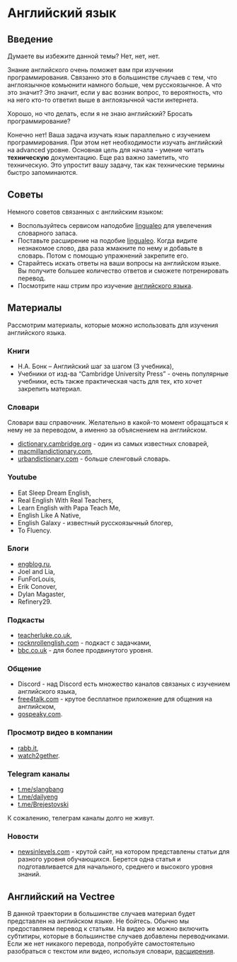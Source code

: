 # Английский язык

## Введение

Думаете вы избежите данной темы? Нет, нет, нет.

Знание английского очень поможет вам при изучении программирования. Связанно это в большинстве случаев с тем, что англоязычное комьюнити намного больше, чем русскоязычное. А что это значит? Это значит, если у вас возник вопрос, то вероятность, что на него кто-то ответил выше в англоязычной части интернета. 

Хорошо, но что делать, если я не знаю английский? Бросать программирование?

Конечно нет! Ваша задача изучать язык параллельно с изучением программирования. При этом нет необходимости изучать английский на advanced уровне. Основная цель для начала - умение читать **техническую** документацию. Еще раз важно заметить, что техническую. Это упростит вашу задачу, так как технические термины быстро запоминаются.

## Советы

Немного советов связанных с английским языком: 
- Воспользуйтесь сервисом наподобие [lingualeo](https://lingualeo.com/ru) для увелечения словарного запаса.
- Поставьте расширение на подобие [lingualeo](http://lingualeo.com/ru/browserapps). Когда видите незнакомое слово, два раза жмакните по нему и добавьте в словарь. Потом с помощью упражнений закрепите его.
- Старайтесь искать ответы на ваши вопросы на английском языке. Вы получите большее количество ответов и сможете потренировать перевод.
- Посмотрите наш стрим про изучение [английского языка](https://youtu.be/KSQKd7W6xJ0).

## Материалы

Рассмотрим материалы, которые можно использовать для изучения английского языка.

### Книги

- Н.А. Бонк – Английский шаг за шагом (3 учебника),
- Учебники от изд-ва “Cambridge University Press” - очень популярные учебники, есть также практическая часть для тех, кто хочет закрепить материал.

### Словари

Словари ваш справочник. Желательно в какой-то момент обращаться к нему не за переводом, а именно за объяснением на английском.

- [dictionary.cambridge.org](https://dictionary.cambridge.org) - один из самых известных словарей,
- [macmillandictionary.com](https://www.macmillandictionary.com),
- [urbandictionary.com](https://www.urbandictionary.com) - больше сленговый словарь.

### Youtube

- Eat Sleep Dream English,
- Real English With Real Teachers,
- Learn English with Papa Teach Me,
- English Like A Native,
- English Galaxy - известный русскоязычный блогер,
- To Fluency.

### Блоги

- [engblog.ru](http://engblog.ru/),
- Joel and Lia,
- FunForLouis,
- Erik Conover,
- Dylan Magaster,
- Refinery29.

### Подкасты

- [teacherluke.co.uk](https://teacherluke.co.uk/),
- [rocknrollenglish.com](https://rocknrollenglish.com/) - подкаст с задачками,
- [bbc.co.uk](https://www.bbc.co.uk/podcasts) - для более продвинутого уровня.

### Общение

- Discord - над Discord есть множество каналов связаных с изучением английского языка,
- [free4talk.com](https://www.free4talk.com/) - крутое бесплатное приложение для общения на английском,
- [gospeaky.com](gospeaky.com).

### Просмотр видео в компании

- [rabb.it](https://www.rabb.it/),
- [watch2gether](https://www.watch2gether.com/).

### Telegram каналы
- [t.me/slangbang](https://t.me/slangbang)
- [t.me/dailyeng](https://t.me/dailyeng)
- [t.me/Brejestovski](https://t.me/Brejestovski)

К сожалению, телеграм каналы долго не живут.

### Новости

- [newsinlevels.com](https://www.newsinlevels.com) - крутой сайт, на котором представлены статьи для разного уровня обучающихся. Берется одна статья и подготавливается для начального, среднего и высокого уровня знаний.

## Английский на Vectree

В данной траектории в большинстве случаев материал будет представлен на английском языке. Не бойтесь. Обычно мы предоставляем перевод к статьям. На видео же можно включить субтитиры, которые в большинстве случаев добавлены переводчиками. Если же нет никакого перевода, попробуйте самостоятельно разобраться с текстом или видео, используя словари, [расширения](http://lingualeo.com/ru/browserapps).
